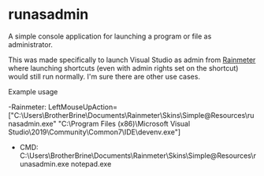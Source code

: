 # runasadmin
A simple console application for launching a program or file as administrator. 

This was made specifically to launch Visual Studio as admin from [Rainmeter](https://www.rainmeter.net) where launching shortcuts (even with admin rights set on the shortcut) would still run normally. I'm sure there are other use cases.

Example usage

-Rainmeter:
  LeftMouseUpAction=["C:\Users\BrotherBrine\Documents\Rainmeter\Skins\Simple\@Resources\runasadmin.exe" "C:\Program Files (x86)\Microsoft Visual Studio\2019\Community\Common7\IDE\devenv.exe"]
- CMD: 
  C:\Users\BrotherBrine\Documents\Rainmeter\Skins\Simple\@Resources\runasadmin.exe notepad.exe  
